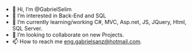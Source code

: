 - 👋 Hi, I’m @GabrielSelim
- 👀 I’m interested in Back-End and SQL
- 🌱 I’m currently learning/working C#, MVC, Asp.net, JS, JQuery, Html, SQL Server.
- 💞️ I’m looking to collaborate on new Projects.
- 📫 How to reach me eng.gabrielsanz@hotmail.com.


<!---
GabrielSelim/GabrielSelim is a ✨ special ✨ repository because its `README.md` (this file) appears on your GitHub profile.
You can click the Preview link to take a look at your changes.
--->

